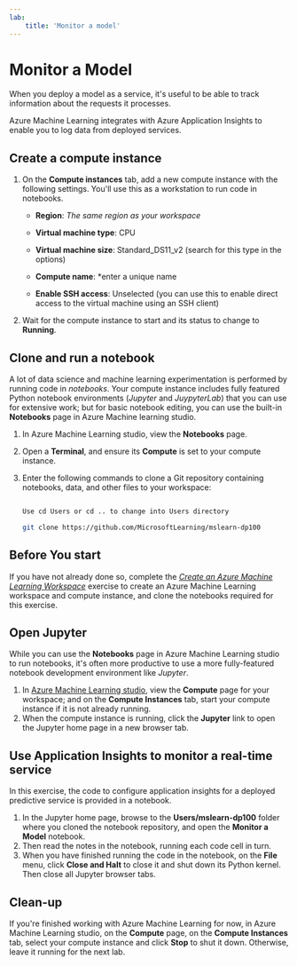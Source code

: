 ```yaml
---
lab:
    title: 'Monitor a model'
---
```

# Monitor a Model

When you deploy a model as a service, it's useful to be able to track information about the requests it processes.

Azure Machine Learning integrates with Azure Application Insights to enable you to log data from deployed services.
## Create a compute instance 

 1. On the **Compute instances** tab, add a new compute instance with the following settings. You'll use this as a workstation to run code in notebooks. 

    - **Region**: *The same region as your workspace* 

    - **Virtual machine type**: CPU 

    - **Virtual machine size**: Standard_DS11_v2 (search for this type in the options) 

    - **Compute name**: *enter a unique name 

    - **Enable SSH access**: Unselected (you can use this to enable direct access to the virtual machine using an SSH client) 

 2. Wait for the compute instance to start and its status to change to **Running**. 

## Clone and run a notebook 

A lot of data science and machine learning experimentation is performed by running code in *notebooks*. Your compute instance includes fully featured Python notebook environments (*Jupyter* and *JuypyterLab*) that you can use for extensive work; but for basic notebook editing, you can use the built-in **Notebooks** page in Azure Machine learning studio. 

1. In Azure Machine Learning studio, view the **Notebooks** page. 

2. Open a **Terminal**, and ensure its **Compute** is set to your compute instance. 

3. Enter the following commands to clone a Git repository containing notebooks, data, and other files to your workspace: 

    ```bash 

    Use cd Users or cd .. to change into Users directory 

    git clone https://github.com/MicrosoftLearning/mslearn-dp100 

    ```

## Before You start

If you have not already done so, complete the *[Create an Azure Machine Learning Workspace](01-create-a-workspace.md)* exercise to create an Azure Machine Learning workspace and compute instance, and clone the notebooks required for this exercise.

## Open Jupyter

While you can use the **Notebooks** page in Azure Machine Learning studio to run notebooks, it's often more productive to use a more fully-featured notebook development environment like *Jupyter*.

1. In [Azure Machine Learning studio](https://ml.azure.com), view the **Compute** page for your workspace; and on the **Compute Instances** tab, start your compute instance if it is not already running.
2. When the compute instance is running, click the **Jupyter** link to open the Jupyter home page in a new browser tab.

## Use Application Insights to monitor a real-time service

In this exercise, the code to configure application insights for a deployed predictive service is provided in a notebook.

1. In the Jupyter home page, browse to the **Users/mslearn-dp100** folder where you cloned the notebook repository, and open the **Monitor a Model** notebook.
2. Then read the notes in the notebook, running each code cell in turn.
3. When you have finished running the code in the notebook, on the **File** menu, click **Close and Halt** to close it and shut down its Python kernel. Then close all Jupyter browser tabs.

## Clean-up

If you're finished working with Azure Machine Learning for now, in Azure Machine Learning studio, on the **Compute** page, on the **Compute Instances** tab, select your compute instance and click **Stop** to shut it down. Otherwise, leave it running for the next lab.
